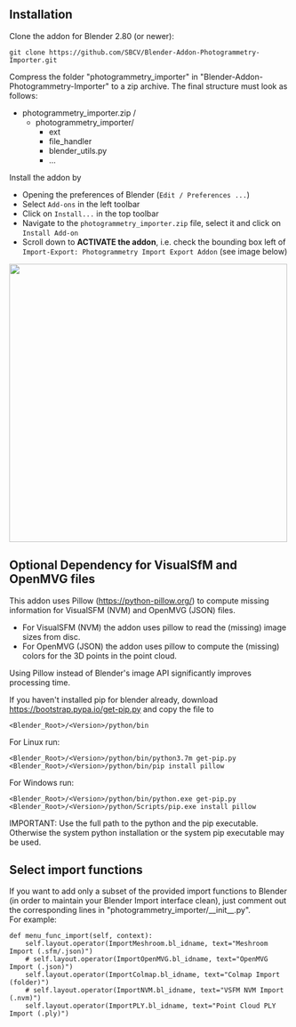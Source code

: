 ## Installation
Clone the addon for Blender 2.80 (or newer):
```
git clone https://github.com/SBCV/Blender-Addon-Photogrammetry-Importer.git
```

Compress the folder "photogrammetry_importer" in "Blender-Addon-Photogrammetry-Importer" to a zip archive. 
The final structure must look as follows:
- photogrammetry_importer.zip /  
	- photogrammetry_importer/
		- ext  
		- file_handler  
		- blender_utils.py
		- ...  

Install the addon by 
- Opening the preferences of Blender (`Edit / Preferences ...`)  
- Select `Add-ons` in the left toolbar
- Click on `Install...` in the top toolbar
- Navigate to the `photogrammetry_importer.zip` file, select it and click on `Install Add-on` 
- Scroll down to **ACTIVATE the addon**, i.e. check the bounding box left of `Import-Export: Photogrammetry Import Export Addon` (see image below)
<img src="https://github.com/SBCV/Blender-Import-NVM-Addon/blob/master/doc/images/activated.jpg" width="500">


## Optional Dependency for VisualSfM and OpenMVG files
This addon uses Pillow (https://python-pillow.org/) to compute missing information for VisualSFM (NVM) and OpenMVG (JSON) files.
- For VisualSFM (NVM) the addon uses pillow to read the (missing) image sizes from disc.
- For OpenMVG (JSON) the addon uses pillow to compute the (missing) colors for the 3D points in the point cloud.

Using Pillow instead of Blender's image API significantly improves processing time. 

If you haven't installed pip for blender already, download https://bootstrap.pypa.io/get-pip.py and copy the file to 
```
<Blender_Root>/<Version>/python/bin
```

For Linux run:
```
<Blender_Root>/<Version>/python/bin/python3.7m get-pip.py
<Blender_Root>/<Version>/python/bin/pip install pillow
```
For Windows run:
```
<Blender_Root>/<Version>/python/bin/python.exe get-pip.py
<Blender_Root>/<Version>/python/Scripts/pip.exe install pillow
```

IMPORTANT: Use the full path to the python and the pip executable. Otherwise the system python installation or the system pip executable may be used.

## Select import functions 
If you want to add only a subset of the provided import functions to Blender (in order to maintain your Blender Import interface clean), just comment out the corresponding lines in "photogrammetry_importer/\_\_init\_\_.py".  
For example:
```
def menu_func_import(self, context):
    self.layout.operator(ImportMeshroom.bl_idname, text="Meshroom Import (.sfm/.json)")
    # self.layout.operator(ImportOpenMVG.bl_idname, text="OpenMVG Import (.json)")
    self.layout.operator(ImportColmap.bl_idname, text="Colmap Import (folder)")
    # self.layout.operator(ImportNVM.bl_idname, text="VSFM NVM Import (.nvm)")
    self.layout.operator(ImportPLY.bl_idname, text="Point Cloud PLY Import (.ply)")
```
